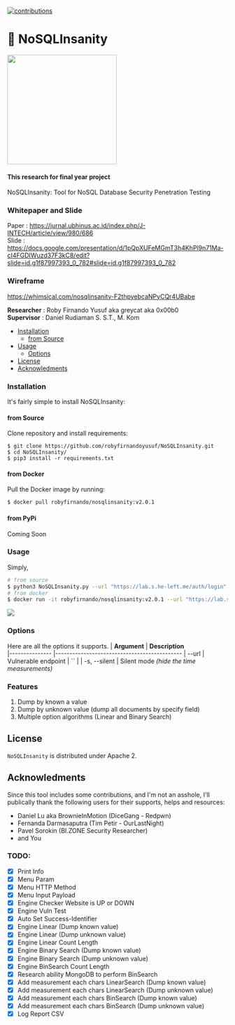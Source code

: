 [![contributions](https://img.shields.io/badge/contributions-welcome-brightgreen.svg?style=flat)](https://github.com/robyfirnandoyusuf/NoSQLInsanity/issues)

# 💉 NoSQLInsanity
<p><img src="https://i.postimg.cc/bJGrw0H6/16149.png" width="250px"></p>

#### This research for final year project
NoSQLInsanity: Tool for NoSQL Database Security Penetration Testing

### Whitepaper and Slide
Paper : https://jurnal.ubhinus.ac.id/index.php/J-INTECH/article/view/980/686<br>
Slide : https://docs.google.com/presentation/d/1pQpXUFeMGmT3h4KhPl9n71Ma-cI4FGDIWuzd37F3kC8/edit?slide=id.g1f87997393_0_782#slide=id.g1f87997393_0_782

### Wireframe
https://whimsical.com/nosqlinsanity-F2thpyebcaNPyCQr4UBabe

<b>Researcher</b> : Roby Firnando Yusuf aka greycat aka 0x00b0<br>
<b>Supervisor</b> : Daniel Rudiaman S. S.T., M. Kom

- [Installation](#installation)
  - [from Source](#from-source)
- [Usage](#usage)
  - [Options](#options)
- [License](#license)
- [Acknowledments](#acknowledments)

### Installation
It's fairly simple to install NoSQLInsanity:
#### from Source
Clone repository and install requirements:

```
$ git clone https://github.com/robyfirnandoyusuf/NoSQLInsanity.git
$ cd NoSQLInsanity/
$ pip3 install -r requirements.txt
```
#### from Docker
Pull the Docker image by running:

```bash
$ docker pull robyfirnando/nosqlinsanity:v2.0.1
```

#### from PyPi
Coming Soon

### Usage
Simply,
```bash
# from source
$ python3 NoSQLInsanity.py --url "https://lab.s.he-left.me/auth/login" --platform "mongodb"
# from docker
$ docker run -it robyfirnando/nosqlinsanity:v2.0.1 --url "https://lab.s.he-left.me/auth/login" --platform "mongodb"
```

<img src="https://i.postimg.cc/WzCBctnB/Screenshot-214.png">

### Options
Here are all the options it supports.
| **Argument**  	| **Description**                             	
|---------------	|---------------------------------------------
| --url    	| Vulnerable endpoint                       	| ``                                        |
| -s, --silent  	| Silent mode _(hide the time measurements)_ 

### Features
1. Dump by known a value
2. Dump by unknown value (dump all documents by specify field)
3. Multiple option algorithms (Linear and Binary Search)

## License

`NoSQLInsanity` is distributed under Apache 2.

## Acknowledments

Since this tool includes some contributions, and I'm not an asshole, I'll publically thank the following users for their supports, helps and resources:
- Daniel Lu aka BrownieInMotion (DiceGang - Redpwn)
- Fernanda Darmasaputra (Tim Petir - OurLastNight)
- Pavel Sorokin (BI.ZONE Security Researcher)
- and You

### TODO:
- [x] Print Info
- [x] Menu Param
- [x] Menu HTTP Method
- [x] Menu Input Payload
- [x] Engine Checker Website is UP or DOWN
- [x] Engine Vuln Test
- [x] Auto Set Success-Identifier
- [x] Engine Linear (Dump known value)
- [x] Engine Linear (Dump unknown value)
- [x] Engine Linear Count Length
- [x] Engine Binary Search (Dump known value)
- [x] Engine Binary Search (Dump unknown value)
- [x] Engine BinSearch Count Length
- [x] Research ability MongoDB to perform BinSearch
- [x] Add measurement each chars LinearSearch (Dump known value)
- [x] Add measurement each chars LinearSearch (Dump unknown value)
- [x] Add measurement each chars BinSearch (Dump known value)
- [x] Add measurement each chars BinSearch (Dump unknown value)
- [x] Log Report CSV
